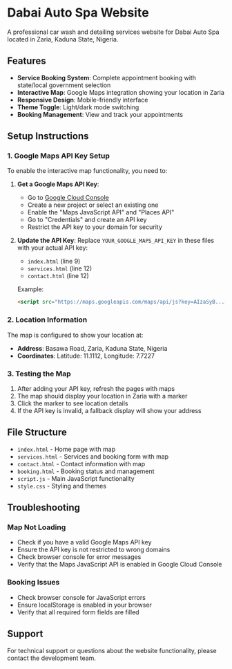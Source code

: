 # Dabai Auto Spa Website

A professional car wash and detailing services website for Dabai Auto Spa located in Zaria, Kaduna State, Nigeria.

## Features

- **Service Booking System**: Complete appointment booking with state/local government selection
- **Interactive Map**: Google Maps integration showing your location in Zaria
- **Responsive Design**: Mobile-friendly interface
- **Theme Toggle**: Light/dark mode switching
- **Booking Management**: View and track your appointments

## Setup Instructions

### 1. Google Maps API Key Setup

To enable the interactive map functionality, you need to:

1. **Get a Google Maps API Key**:
   - Go to [Google Cloud Console](https://console.cloud.google.com/)
   - Create a new project or select an existing one
   - Enable the "Maps JavaScript API" and "Places API"
   - Go to "Credentials" and create an API key
   - Restrict the API key to your domain for security

2. **Update the API Key**:
   Replace `YOUR_GOOGLE_MAPS_API_KEY` in these files with your actual API key:
   - `index.html` (line 9)
   - `services.html` (line 12)
   - `contact.html` (line 12)

   Example:
   ```html
   <script src="https://maps.googleapis.com/maps/api/js?key=AIzaSyB...&libraries=places"></script>
   ```

### 2. Location Information

The map is configured to show your location at:
- **Address**: Basawa Road, Zaria, Kaduna State, Nigeria
- **Coordinates**: Latitude: 11.1112, Longitude: 7.7227

### 3. Testing the Map

1. After adding your API key, refresh the pages with maps
2. The map should display your location in Zaria with a marker
3. Click the marker to see location details
4. If the API key is invalid, a fallback display will show your address

## File Structure

- `index.html` - Home page with map
- `services.html` - Services and booking form with map
- `contact.html` - Contact information with map
- `booking.html` - Booking status and management
- `script.js` - Main JavaScript functionality
- `style.css` - Styling and themes

## Troubleshooting

### Map Not Loading
- Check if you have a valid Google Maps API key
- Ensure the API key is not restricted to wrong domains
- Check browser console for error messages
- Verify that the Maps JavaScript API is enabled in Google Cloud Console

### Booking Issues
- Check browser console for JavaScript errors
- Ensure localStorage is enabled in your browser
- Verify that all required form fields are filled

## Support

For technical support or questions about the website functionality, please contact the development team. 